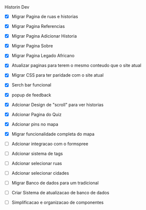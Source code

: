 Historin Dev

- [x] Migrar Pagina de ruas e historias
- [x] Migrar Pagina Referencias
- [x] Migrar Pagina Adicionar Historia
- [x] Migrar Pagina Sobre
- [x] Migrar Pagina Legado Africano
- [x] Atualizar paginas para terem o mesmo conteudo que o site atual
- [x] Migrar CSS para ter paridade com o site atual
- [x] Serch bar funcional
- [x] popup de feedback
- [x] Adcionar Design de "scroll" para ver historias
- [x] Adcionar Pagina do Quiz
- [x] Adcionar pins no mapa
- [x] Migrar funcionalidade completa do mapa

- [ ] Adcionar integracao com o formspree
- [ ] Adcionar sistema de tags
- [ ] Adcionar selecionar ruas
- [ ] Adcionar selecionar cidades
- [ ] Migrar Banco de dados para um tradicional
- [ ] Criar Sistema de atualizacao de banco de dados
- [ ] Simplificacao e organizacao de componentes


